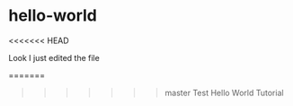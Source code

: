 # hello-world
<<<<<<< HEAD

Look I just edited the file

=======
>>>>>>> master
Test Hello World Tutorial
